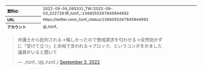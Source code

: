 <table style="font-size: 9pt; width: 610px; margin-bottom: 20px; height: 80px;">
<tbody>
    <tr>
        <th align=left>資料ID</th>
        <td align=left>2022-09-04_095331_TW::2022-09-03_222726:@_hznf_::1566055267845844992</td>
    </tr>
    <tr>
        <th align=left>URL</th>
        <td align=left>https://twitter.com/_hznf_/status/1566055267845844992</td>
    </tr>
    <tr>
        <th align=left>アカウント</th>
        <td align=left>@_hznf_</td>
    </tr>
    <tr>
        <th align=left>ユーザ名</th>
        <td align=left>_hznf_</td>
    </tr>
    <tr>
        <th align=left>ツイートの記録日時</th>
        <td align=left>2022-09-04_095331_</td>
    </tr>
</tbody>
</table>
<blockquote class="twitter-tweet" data-width="450"  data-lang="ja"><p lang="ja" dir="ltr">弁護士から批判される→悔しかったので懲戒請求を匂わせる→全然効かずに「受けて立つ」と余裕で言われる→ブロック、というコンボをかました議員がいると聞いて</p>&mdash; _hznf_ (@_hznf_) <a href="https://twitter.com/_hznf_/status/1566055267845844992?ref_src=twsrc%5Etfw">September 3, 2022</a></blockquote>
<script async src="https://platform.twitter.com/widgets.js" charset="utf-8"></script>


